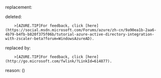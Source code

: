 replacement:

deleted:

		>[AZURE.TIP]For feedback, click [here](https://social.msdn.microsoft.com/Forums/azure/zh-cn/9a90ea1b-2aa6-4b79-b4fb-b820f375f06b/tutorial-azure-active-directory-integration-with-zscaler-beta?forum=WindowsAzureAD).

replaced by:

		>[AZURE.TIP]For feedback, click [here](http://go.microsoft.com/fwlink/?LinkId=614877).

reason: ()

